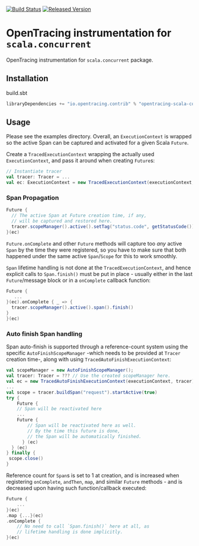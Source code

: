 [![Build Status][ci-img]][ci] [![Released Version][maven-img]][maven]

# OpenTracing instrumentation for `scala.concurrent`
OpenTracing instrumentation for `scala.concurrent` package.

## Installation

build.sbt
```sbt
libraryDependencies += "io.opentracing.contrib" % "opentracing-scala-concurrent_2.12" % "VERSION"
```

## Usage

Please see the examples directory. Overall, an `ExecutionContext` is wrapped
so the active Span can be captured and activated for a given Scala `Future`.

Create a `TracedExecutionContext` wrapping the actually used `ExecutionContext`,
and pass it around when creating `Future`s:

```scala
// Instantiate tracer
val tracer: Tracer = ...
val ec: ExecutionContext = new TracedExecutionContext(executionContext, tracer);
```

### Span Propagation

```scala
Future {
  // The active Span at Future creation time, if any,  
  // will be captured and restored here.
  tracer.scopeManager().active().setTag("status.code", getStatusCode())
}(ec)
```

`Future.onComplete` and other `Future` methods will
capture too *any* active `Span` by the time they were registered, so you have
to make sure that both happened under the same active `Span`/`Scope` for this
to work smoothly.

`Span` lifetime handling is not done at the `TracedExecutionContext`,
and hence explicit calls to `Span.finish()` must be put in place - usually
either in the last `Future`/message block or in a `onComplete` callback
function:

```scala
Future {  
   ...
}(ec).onComplete { _ => {
  tracer.scopeManager().active().span().finish()
}
}(ec)
```

### Auto finish Span handling

Span auto-finish is supported through a reference-count system using the specific
`AutoFinishScopeManager` -which needs to be provided at `Tracer` creation time-,
along with using `TracedAutoFinishExecutionContext`:

```scala
val scopeManager = new AutoFinishScopeManager();
val tracer: Tracer = ??? // Use the created scopeManager here.
val ec = new TracedAutoFinishExecutionContext(executionContext, tracer)
...
val scope = tracer.buildSpan("request").startActive(true)
try {
    Future {
	// Span will be reactivated here
	...
	Future {
	    // Span will be reactivated here as well.  
	    // By the time this future is done,  
	    // the Span will be automatically finished.
	  } (ec)
  } (ec)
} finally {
 scope.close()
}
```

Reference count for `Span`s is set to 1 at creation, and is increased when
registering `onComplete`, `andThen`, `map`, and similar
`Future` methods - and is decreased upon having such function/callback executed:

```scala
Future {
    ...
}(ec)
.map {...}(ec)
.onComplete {
    // No need to call `Span.finish()` here at all, as  
    // lifetime handling is done implicitly.
}(ec)
```

[ci-img]: https://travis-ci.org/opentracing-contrib/scala-concurrent.svg?branch=master
[ci]: https://travis-ci.org/opentracing-contrib/scala-concurrent
[maven-img]: https://img.shields.io/maven-central/v/io.opentracing.contrib/opentracing-scala-concurrent.svg
[maven]: http://search.maven.org/#search%7Cga%7C1%7Copentracing-scala-concurrent
